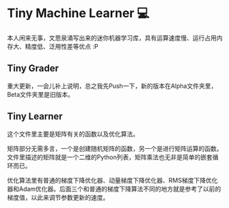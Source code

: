 # Tiny Machine Learner 💻

本人闲来无事，文思泉涌写出来的迷你机器学习库，具有运算速度慢、运行占用内存大、精度低、泛用性差等优点 :P

## Tiny Grader

重大更新，一会儿补上说明，总之我先Push一下，新的版本在Alpha文件夹里，Beta文件夹里是旧版本。

## Tiny Learner

这个文件里主要是矩阵有关的函数以及优化算法。

矩阵部分无需多言，一个是创建随机矩阵的函数，另一个是进行矩阵运算的函数。文件里描述的矩阵就是一个二维的Python列表，矩阵乘法也无非是简单的嵌套循环而已。

优化算法里有普通的梯度下降优化器、动量梯度下降优化器、RMS梯度下降优化器和Adam优化器。后面三个和普通的梯度下降算法不同的地方就是参考了以前的梯度值，以此来调节参数更新的速度。
